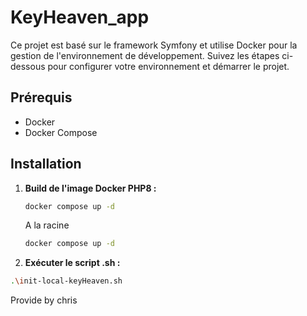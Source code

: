 # KeyHeaven_app

Ce projet est basé sur le framework Symfony et utilise Docker pour la gestion de l'environnement de développement. Suivez les étapes ci-dessous pour configurer votre environnement et démarrer le projet.

## Prérequis

- Docker
- Docker Compose

## Installation

1. **Build de l'image Docker PHP8 :**
   ```bash
   docker compose up -d
   ```
    A la racine 
    ```bash
   docker compose up -d
   ```

2. **Exécuter le script .sh :**
```bash
.\init-local-keyHeaven.sh
```

Provide by chris